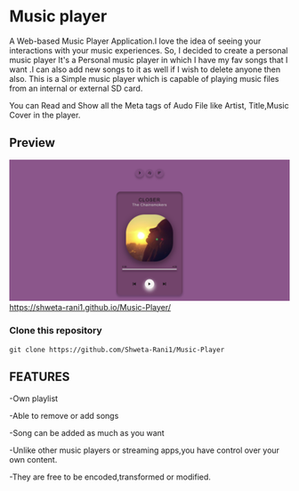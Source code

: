 <h1>Music player</h2>

A Web-based Music Player Application.I love the idea of seeing your interactions with your music experiences. So, I decided to create a personal music player
It's a Personal music player in which I have my fav songs that I want .I can also add new songs to it as well if I wish to delete anyone then also.
This is a Simple music player which is capable of playing music files from an internal or external SD card. 

You can Read and Show all the Meta tags of Audo File like Artist, Title,Music Cover in the player.
 
 <h2>Preview</h2>
  
![](Screenshot.png)
https://shweta-rani1.github.io/Music-Player/
<h3>Clone this repository</h3>

```
git clone https://github.com/Shweta-Rani1/Music-Player
```
<h2>FEATURES</h2>

-Own playlist

-Able to remove or add songs

-Song can be added as much as you want

-Unlike other music players or streaming apps,you have control over your own content.

-They are free to be encoded,transformed or modified. 



